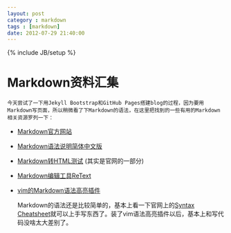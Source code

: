 ```yaml
---
layout: post
category : markdown
tags : [markdown]
date: 2012-07-29 21:40:00
---
```

{% include JB/setup %}

# Markdown资料汇集

    今天尝试了一下用Jekyll Bootstrap和GitHub Pages搭建blog的过程，因为要用Markdown写页面，所以稍微看了下Markdown的语法，在这里把找到的一些有用的Markdown相关资源罗列一下：

* [Markdown官方网站][1]
* [Markdown语法说明简体中文版][2]
* [Markdown转HTML测试][3] (其实是官网的一部分)
* [Markdown编辑工具ReText][4]
* [vim的Markdown语法高亮插件][5]


    Markdown的语法还是比较简单的，基本上看一下官网上的[Syntax Cheatsheet][3]就可以上手写东西了。装了vim语法高亮插件以后，基本上和写代码没啥太大差别了。

[1]:http://daringfireball.net/projects/markdown/
[2]:http://wowubuntu.com/markdown/
[3]:http://daringfireball.net/projects/markdown/dingus
[4]:http://sourceforge.net/p/retext/home/ReText/
[5]:https://github.com/hallison/vim-markdown

